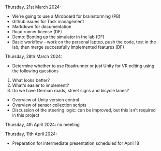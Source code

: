 Thursday, 21st March 2024:
- We're going to use a ⁠Miroboard for brainstorming (PB)
- ⁠Github issues for Task management
- ⁠Markdown for documentation
- ⁠Road runner license (DF)
- Demo: ⁠⁠Booting up the simulator in the lab (DF)
- ⁠⁠Basic workflow - work on the personal laptop, push the code, test in the lab, then merge successfully implemented features (DF)

Thursday, 28th March 2024:
- Determine whether to use Roadrunner or just Unity for VR editing using the following questions
1. ⁠What looks better?
2. ⁠What's easier to implement?
3. ⁠Do we have German roads, street signs and bicycle lanes?
- Overview of Unity version control
- Overview of sensor collection scripts
- Discussion of the steering logic: can be improved, but this isn't required in this project

Thursday, 4th April 2024: no meeting

Thursday, 11th April 2024:
- Preparation for intermediate presentation scheduled for April 18
